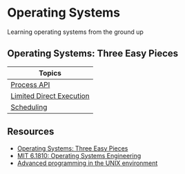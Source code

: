 # Operating Systems

Learning operating systems from the ground up

## Operating Systems: Three Easy Pieces

| Topics |
|------------------|
|  [Process API](https://github.com/abeleinin/os/tree/main/ostep/process-api) |
|  [Limited Direct Execution](https://github.com/abeleinin/os/tree/main/ostep/limited-direct-execution) |
|  [Scheduling](https://github.com/abeleinin/os/tree/main/ostep/scheduling) |

## Resources

- [Operating Systems: Three Easy Pieces](https://pages.cs.wisc.edu/~remzi/OSTEP/)
- [MIT 6.1810: Operating Systems Engineering](https://pdos.csail.mit.edu/6.828/2024/index.html)
- [Advanced programming in the UNIX environment](https://github.com/zwan074/technical-books/blob/master/Advanced.Programming.in.the.UNIX.Environment.3rd.Edition.0321637739.pdf)

